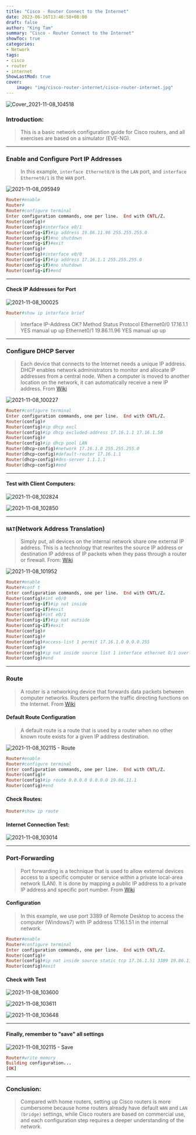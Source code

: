 ```yaml
---
title: "Cisco - Router Connect to the Internet"
date: 2023-06-16T13:46:58+08:00
draft: false
author: "King Tam"
summary: "Cisco - Router Connect to the Internet" 
showToc: true
categories:
- Network
tags:
- cisco
- router
- internet
ShowLastMod: true
cover:
    image: "img/cisco-router-internet/cisco-router-internet.jpg"
---
```



![Cover_2021-11-08_104518](/img/cisco-router-internet/Cover_2021-11-08_104518-1686893780393.png)

### Introduction:

> This is a basic network configuration guide for Cisco routers, and all exercises are based on a simulator (EVE-NG).

---

<span id='ip'></span>

### Enable and Configure Port IP Addresses

> In this example, `interface Ethernet0/0` is the `LAN` port, and `interface Ethernet0/1` is the `WAN` port.

![2021-11-08_095949](/img/cisco-router-internet/2021-11-08_095949-1686893780394.png)

~~~ruby
Router#enable
Router#
Router#configure terminal
Enter configuration commands, one per line.  End with CNTL/Z.
Router(config)#
Router(config)#interface e0/1
Router(config-if)#ip address 19.86.11.96 255.255.255.0
Router(config-if)#no shutdown
Router(config-if)#exit
Router(config)#
Router(config)#interface e0/0
Router(config-if)#ip address 17.16.1.1 255.255.255.0
Router(config-if)#no shutdown
Router(config-if)#end
~~~

---

#### Check IP Addresses for Port

![2021-11-08_100025](/img/cisco-router-internet/2021-11-08_100025-1686893780394.png)

~~~ruby
Router#show ip interface brief
~~~

> Interface                  IP-Address      OK? Method Status                Protocol
> Ethernet0/0                17.16.1.1       YES manual up                    up
> Ethernet0/1                19.86.11.96     YES manual up                    up

---

<span id='dhcp'></span>

### Configure DHCP Server

> Each device that connects to the Internet needs a unique IP address. DHCP enables network administrators to monitor and allocate IP addresses from a central node. When a computer is moved to another location on the network, it can automatically receive a new IP address. From [Wiki](https://zh.wikipedia.org/wiki/%E5%8A%A8%E6%80%81%E4%B8%BB%E6%9C%BA%E8%AE%BE%E7%BD%AE%E5%8D%8F%E8%AE%AE)

![2021-11-08_100227](/img/cisco-router-internet/2021-11-08_100227-1686893780394.png)

~~~ruby
Router#configure terminal
Enter configuration commands, one per line.  End with CNTL/Z.
Router(config)#
Router(config)#ip dhcp excl
Router(config)#ip dhcp excluded-address 17.16.1.1 17.16.1.50
Router(config)#
Router(config)#ip dhcp pool LAN
Router(dhcp-config)#network 17.16.1.0 255.255.255.0
Router(dhcp-config)#default-router 17.16.1.1
Router(dhcp-config)#dns-server 1.1.1.1
Router(dhcp-config)#end
~~~

---

#### Test with Client Computers:

![2021-11-08_102824](/img/cisco-router-internet/2021-11-08_102824-1686893780394.png)

![2021-11-08_102850](/img/cisco-router-internet/2021-11-08_102850-1686893780394.png)

---

<span id='nat'></span>

### `NAT`(Network Address Translation)

> Simply put, all devices on the internal network share one external IP address. This is a technology that rewrites the source IP address or destination IP address of IP packets when they pass through a router or firewall. From: [Wiki](https://zh.wikipedia.org/wiki/%E7%BD%91%E7%BB%9C%E5%9C%B0%E5%9D%80%E8%BD%AC%E6%8D%A2)

![2021-11-08_101952](/img/cisco-router-internet/2021-11-08_101952-1686893780394.png)

~~~ruby
Router#enable
Router#conf t
Enter configuration commands, one per line.  End with CNTL/Z.
Router(config)#int e0/0
Router(config-if)#ip nat inside
Router(config-if)#exit
Router(config)#int e0/1
Router(config-if)#ip nat outside
Router(config-if)#exit
Router(config)#
Router(config)#
Router(config)#access-list 1 permit 17.16.1.0 0.0.0.255
Router(config)#
Router(config)#ip nat inside source list 1 interface ethernet 0/1 overload
Router(config)#end
~~~

---

<span id='route'></span>



### Route

> A router is a networking device that forwards data packets between computer networks. Routers perform the traffic directing functions on the Internet. From [Wiki](https://en.wikipedia.org/wiki/Router_(computing))

#### Default Route Configuration

> A default route is a route that is used by a router when no other known route exists for a given IP address destination.

![2021-11-08_102115 - Route](/img/cisco-router-internet/2021-11-08_102115_Route.png)

~~~ruby
Router#enable
Router#configure terminal
Enter configuration commands, one per line.  End with CNTL/Z.
Router(config)#
Router(config)#ip route 0.0.0.0 0.0.0.0 19.86.11.1
Router(config)#end
~~~

#### Check Routes:

~~~ruby
Router#show ip route
~~~


#### Internet Connection Test:

![2021-11-08_103014](/img/cisco-router-internet/2021-11-08_103014-1686893780394.png)

---

### Port-Forwarding

> Port forwarding is a technique that is used to allow external devices access to a specific computer or service within a private local-area network (LAN). It is done by mapping a public IP address to a private IP address and specific port number. From [Wiki](https://en.wikipedia.org/wiki/Port_forwarding)

#### Configuration

> In this example, we use port 3389 of Remote Desktop to access the computer (Windows7) with IP address 17.16.1.51 in the internal network.


~~~ruby
Router#enable
Router#configure terminal
Enter configuration commands, one per line.  End with CNTL/Z.
Router(config)#
Router(config)#ip nat inside source static tcp 17.16.1.51 3389 19.86.11.96 3389
Router(config)#exit
~~~

#### Check with Test


![2021-11-08_103600](/img/cisco-router-internet/2021-11-08_103600-1686893780394.png)

![2021-11-08_103611](/img/cisco-router-internet/2021-11-08_103611-1686893780394.png)

![2021-11-08_103648](/img/cisco-router-internet/2021-11-08_103648-1686893780394.png)

---

#### Finally, remember to "save" all settings

![2021-11-08_102115 - Save](/img/cisco-router-internet/2021-11-08_102115.png)

~~~ruby
Router#write memory
Building configuration...
[OK]
~~~

---

### Conclusion:

> Compared with home routers, setting up Cisco routers is more cumbersome because home routers already have default `WAN` and `LAN (bridge)` settings, while Cisco routers are based on commercial use, and each configuration step requires a deeper understanding of the network.
